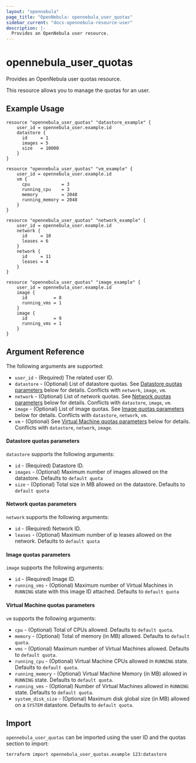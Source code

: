 ```yaml
---
layout: "opennebula"
page_title: "OpenNebula: opennebula_user_quotas"
sidebar_current: "docs-opennebula-resource-user"
description: |-
  Provides an OpenNebula user resource.
---
```


# opennebula_user_quotas

Provides an OpenNebula user quotas resource.

This resource allows you to manage the quotas for an user.

## Example Usage

```hcl
resource "opennebula_user_quotas" "datastore_example" {
    user_id = opennebula_user.example.id
    datastore {
      id     = 1
      images = 5
      size   = 10000
    }
}

resource "opennebula_user_quotas" "vm_example" {
    user_id = opennebula_user.example.id
    vm {
      cpu            = 3
      running_cpu    = 3
      memory         = 2048
      running_memory = 2048
    }
}

resource "opennebula_user_quotas" "network_example" {
    user_id = opennebula_user.example.id
    network {
      id     = 10
      leases = 6
    }
    network {
      id     = 11
      leases = 4
    }
}

resource "opennebula_user_quotas" "image_example" {
    user_id = opennebula_user.example.id
    image {
      id          = 8
      running_vms = 1
    }
    image {
      id          = 9
      running_vms = 1
    }
}
```

## Argument Reference

The following arguments are supported:

* `user_id` - (Required) The related user ID.
* `datastore` - (Optional) List of datastore quotas. See [Datastore quotas parameters](#datastore-quotas-parameters) below for details. Conflicts with `network`, `image`, `vm`.
* `network` - (Optional) List of network quotas. See [Network quotas parameters](#network-quotas-parameters) below for details. Conflicts with `datastore`, `image`, `vm`.
* `image` - (Optional) List of image quotas. See [Image quotas parameters](#image-quotas-parameters) below for details. Conflicts with `datastore`, `network`, `vm`.
* `vm` - (Optional) See [Virtual Machine quotas parameters](#virtual-machine-quotas-parameters) below for details. Conflicts with `datastore`, `network`, `image`.

#### Datastore quotas parameters

`datastore` supports the following arguments:

* `id` - (Required) Datastore ID.
* `images` - (Optional) Maximum number of images allowed on the datastore. Defaults to `default quota`
* `size` - (Optional) Total size in MB allowed on the datastore. Defaults to `default quota`

#### Network quotas parameters

`network` supports the following arguments:

* `id` - (Required) Network ID.
* `leases` - (Optional) Maximum number of ip leases allowed on the network. Defaults to `default quota`

#### Image quotas parameters

`image` supports the following arguments:

* `id` - (Required) Image ID.
* `running_vms` - (Optional) Maximum number of Virtual Machines in `RUNNING` state with this image ID attached. Defaults to `default quota`

#### Virtual Machine quotas parameters

`vm` supports the following arguments:

* `cpu` - (Optional) Total of CPUs allowed. Defaults to `default quota`.
* `memory` - (Optional) Total of memory (in MB) allowed. Defaults to `default quota`.
* `vms` - (Optional) Maximum number of Virtual Machines allowed. Defaults to `default quota`.
* `running_cpu` - (Optional) Virtual Machine CPUs allowed in `RUNNING` state. Defaults to `default quota`.
* `running_memory` - (Optional) Virtual Machine Memory (in MB) allowed in `RUNNING` state. Defaults to `default quota`.
* `running_vms` - (Optional) Number of Virtual Machines allowed in `RUNNING` state. Defaults to `default quota`.
* `system_disk_size` - (Optional) Maximum disk global size (in MB) allowed on a `SYSTEM` datastore. Defaults to `default quota`.

## Import

`opennebula_user_quotas` can be imported using the user ID and the quotas section to import:

```shell
terraform import opennebula_user_quotas.example 123:datastore
```
